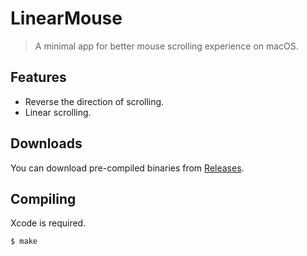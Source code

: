 # LinearMouse

> A minimal app for better mouse scrolling experience on macOS.

## Features

- Reverse the direction of scrolling.
- Linear scrolling.

## Downloads

You can download pre-compiled binaries from [Releases](https://github.com/lujjjh/LinearMouse/releases).

## Compiling

Xcode is required.

```sh
$ make
```
